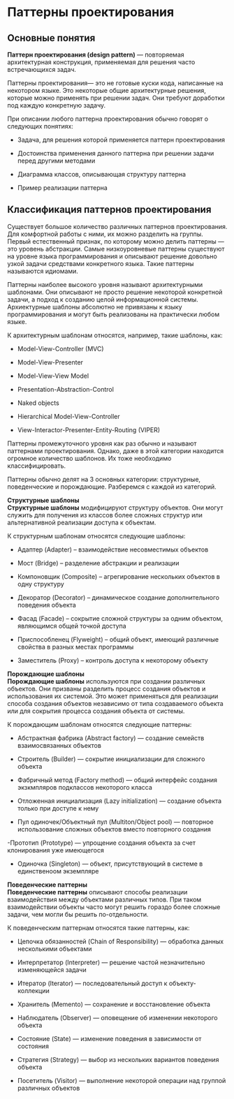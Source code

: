 # Паттерны проектирования  

## Основные понятия  
**Паттерн проектирования (design pattern)** — повторяемая архитектурная конструкция, применяемая для решения часто встречающихся задач.

Паттерны проектирования— это не готовые куски кода, написанные на некотором языке. Это некоторые общие архитектурные решения, которые можно применять при решении задач. Они требуют доработки под каждую конкретную задачу.

При описании любого паттерна проектирования обычно говорят о следующих понятиях:

- Задача, для решения которой применяется паттерн проектирования

- Достоинства применения данного паттерна при решении задачи перед другими методами

- Диаграмма классов, описывающая структуру паттерна

- Пример реализации паттерна

## Классификация паттернов проектирования 
Существует большое количество различных паттернов проектирования. Для комфортной работы с ними, их можно разделить на группы. Первый естественный признак, по которому можно делить паттерны — это уровень абстракции. Самые низкоуровневые паттерны существуют на уровне языка программирования и описывают решение довольно узкой задачи средствами конкретного языка. Такие паттерны называются идиомами.

Паттерны наиболее высокого уровня называют архитектурными шаблонами. Они описывают не просто решение некоторой конкретной задачи, а подход к созданию целой информационной системы. Архиектурные шаблоны абсолютно не привязаны к языку программирования и могут быть реализованы на практически любом языке.

К архитектурным шаблонам относятся, например, такие шаблоны, как:

- Model-View-Controller (MVC)

- Model-View-Presenter

- Model-View-View Model

- Presentation-Abstraction-Control

- Naked objects

- Hierarchical Model-View-Controller

- View-Interactor-Presenter-Entity-Routing (VIPER)

Паттерны промежуточного уровня как раз обычно и называют паттернами проектирования. Однако, даже в этой категории находится огромное количество шаблонов. Их тоже необходимо классифицировать.

Паттерны обычно делят на 3 основных категории: структурные, поведенческие и порождающие. Разберемся с каждой из категорий.

**Структурные шаблоны**  
**Структурные шаблоны** модифицируют структуру объектов. Они могут служить для получения из классов более сложных структур или альтернативной реализации доступа к объектам.

К структурным шаблонам относятся следующие шаблоны:

- Адаптер (Adapter) – взаимодействие несовместимых объектов

- Мост (Bridge) – разделение абстракции и реализации

- Компоновщик (Composite) – агрегирование нескольких объектов в одну структуру

- Декоратор (Decorator) – динамическое создание дополнительного поведения объекта

- Фасад (Facade) – сокрытие сложной структуры за одним объектом, являющимся общей точкой доступа

- Приспособленец (Flyweight) – общий объект, имеющий различные свойства в разных местах программы

- Заместитель (Proxy) – контроль доступа к некоторому объекту

**Порождающие шаблоны**   
**Порождающие шаблоны** используются при создании различных объектов. Они призваны разделить процесс создания объектов и использования их системой. Это может применяться для реализации способа создания объектов независимо от типа создаваемого объекта или для сокрытия процесса создания объекта от системы.

К порождающим шаблонам относятся следующие паттерны:

- Абстрактная фабрика (Abstract factory) — создание семейств взаимосвязанных объектов

- Строитель (Builder) — сокрытие инициализации для сложного объекта

- Фабричный метод (Fаctory method) — общий интерфейс создания экзкмпляров подклассов некоторого класса

- Отложенная инициализация (Lazy initialization) — создание объекта только при доступе к нему

- Пул одиночек/Объектный пул (Multiton/Object pool) — повторное использование сложных объектов вместо повторного создания

 -Прототип (Prototype) — упрощение создания объекта за счет клонирования уже имеющегося

- Одиночка (Singleton) — объект, присутствующий в системе в единственоом экземпляре

**Поведенческие паттерны**  
**Поведенческие паттерны** описывают способы реализации взаимодействия между объектами различных типов. При таком взаимодействии объекты часто могут решить гораздо более сложные задачи, чем могли бы решить по-отдельности.

К поведенческим паттернам относятся такие паттерны, как:

- Цепочка обязанностей (Chain of Responsibility) — обработка данных несколькими объектами

- Интерпретатор (Interpreter) — решение частой незначительно изменяющейся задачи

- Итератор (Iterator) — последовательный доступ к объекту-коллекции

- Хранитель (Memento) — сохранение и восстановление объекта

- Наблюдатель (Observer) — оповещение об изменении некоторого объекта

- Состояние (State) — изменение поведения в зависимости от состояния

- Стратегия (Strategy) — выбор из нескольких вариантов поведения объекта

- Посетитель (Visitor) — выполнение некоторой операции над группой различных объектов
